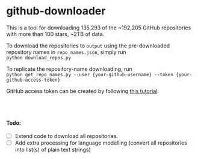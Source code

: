 # github-downloader
This is a tool for downloading 135,293 of the ~192,205 GitHub repositories with more than 100 stars, ~2TB of data.  

To download the repositories to `output` using the pre-downloaded repository names in `repo_names.json`, simply run  
`python download_repos.py`  

To replicate the repository-name downloading, run  
`python get_repo_names.py --user {your-github-username} --token {your-github-access-token}`  

GitHub access token can be created by following [this tutorial](https://docs.github.com/en/github/authenticating-to-github/creating-a-personal-access-token).

<br></br>
#### Todo:
- [ ] Extend code to download all repositories.
- [ ] Add extra processing for language modelling (convert all repositories into list(s) of plain text strings)
